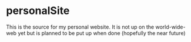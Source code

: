 # personalSite
This is the source for my personal website. It is not up on the world-wide-web yet but is planned to be put up when done (hopefully the near future)
